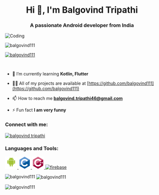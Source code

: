 <h1 align="center">Hi 👋, I'm Balgovind Tripathi</h1>
<h3 align="center">A passionate Android developer from India</h3>
<Img aling="right" alt="Coding" width="400" src="https://www.shutterstock.com/image-vector/vector-illustration-app-development-flat-line-561739345">

<p align="left"> <img src="https://komarev.com/ghpvc/?username=balgovind111&label=Profile%20views&color=0e75b6&style=flat" alt="balgovind111" /> </p>

<p align="left"> <a href="https://github.com/ryo-ma/github-profile-trophy"><img src="https://github-profile-trophy.vercel.app/?username=balgovind111" alt="balgovind111" /></a> </p>

<p align="left"> <a href="https://twitter.com/" target="blank"><img src="https://img.shields.io/twitter/follow/?logo=twitter&style=for-the-badge" alt="" /></a> </p>

- 🌱 I’m currently learning **Kotlin, Flutter**

- 👨‍💻 All of my projects are available at [https://github.com/balgovind111](https://github.com/balgovind111)

- 📫 How to reach me **balgovind.tripathi46@gmail.com**

- ⚡ Fun fact **I am very funny**

<h3 align="left">Connect with me:</h3>
<p align="left">
<a href="https://linkedin.com/in/balgovind tripathi" target="blank"><img align="center" src="https://raw.githubusercontent.com/rahuldkjain/github-profile-readme-generator/master/src/images/icons/Social/linked-in-alt.svg" alt="balgovind tripathi" height="30" width="40" /></a>
</p>

<h3 align="left">Languages and Tools:</h3>
<p align="left"> <a href="https://developer.android.com" target="_blank" rel="noreferrer"> <img src="https://raw.githubusercontent.com/devicons/devicon/master/icons/android/android-original-wordmark.svg" alt="android" width="40" height="40"/> </a> <a href="https://www.cprogramming.com/" target="_blank" rel="noreferrer"> <img src="https://raw.githubusercontent.com/devicons/devicon/master/icons/c/c-original.svg" alt="c" width="40" height="40"/> </a> <a href="https://www.w3schools.com/cpp/" target="_blank" rel="noreferrer"> <img src="https://raw.githubusercontent.com/devicons/devicon/master/icons/cplusplus/cplusplus-original.svg" alt="cplusplus" width="40" height="40"/> </a> <a href="https://firebase.google.com/" target="_blank" rel="noreferrer"> <img src="https://www.vectorlogo.zone/logos/firebase/firebase-icon.svg" alt="firebase" width="40" height="40"/> </a> </p>

<p><img align="left" src="https://github-readme-stats.vercel.app/api/top-langs?username=balgovind111&show_icons=true&locale=en&layout=compact" alt="balgovind111" /></p>

<p>&nbsp;<img align="center" src="https://github-readme-stats.vercel.app/api?username=balgovind111&show_icons=true&locale=en" alt="balgovind111" /></p>

<p><img align="center" src="https://github-readme-streak-stats.herokuapp.com/?user=balgovind111&" alt="balgovind111" /></p>

